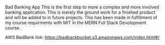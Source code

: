 Bad Banking App
    This is the first step to more a complex and more involved banking application. This is merely the ground work for a finished product and will be added to in future projects.
    This has been made in fulfillment of my course requirments with MIT in the MERN Full Stack Devolopment course.


AWS BadBank link: https://badbackbucket.s3.amazonaws.com/index.html#/
